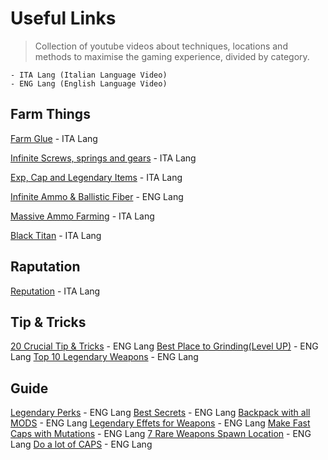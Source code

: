 # Useful Links
 > Collection of youtube videos about techniques, locations and methods to maximise the gaming experience, divided by category.

    - ITA Lang (Italian Language Video)
    - ENG Lang (English Language Video)

## Farm Things
[Farm Glue](https://www.youtube.com/watch?v=-IfwRZvYYPE&list=PLB6lCXFZuFIMZGi3KGJeQpNHOadq0TV4c) - ITA Lang

[Infinite Screws, springs and gears](https://www.youtube.com/watch?v=d-AXQcKQ2JU&list=PLB6lCXFZuFIMZGi3KGJeQpNHOadq0TV4c) - ITA Lang

[Exp, Cap and Legendary Items](https://www.youtube.com/watch?v=9Y8iNC97bqQ&list=PLB6lCXFZuFIMZGi3KGJeQpNHOadq0TV4c) - ITA Lang

[Infinite Ammo & Ballistic Fiber](https://www.youtube.com/watch?v=L5GyD301h60&list=PLB6lCXFZuFIMZGi3KGJeQpNHOadq0TV4c) - ENG Lang

[Massive Ammo Farming](https://www.youtube.com/watch?v=98G7O0I6SMI&list=PLB6lCXFZuFIMZGi3KGJeQpNHOadq0TV4c) - ITA Lang

[Black Titan](https://www.youtube.com/watch?v=oDRvJ8circ0&list=PLB6lCXFZuFIMZGi3KGJeQpNHOadq0TV4c) - ITA Lang

## Raputation
[Reputation](https://www.youtube.com/watch?v=_UW8S6VyhM8&list=PLB6lCXFZuFIMZGi3KGJeQpNHOadq0TV4c) - ITA Lang

## Tip & Tricks
[20 Crucial Tip & Tricks](https://www.youtube.com/watch?v=h6LgDylO7pg) - ENG Lang
[Best Place to Grinding(Level UP)](https://www.youtube.com/watch?v=B6bErOHbkrI) - ENG Lang
[Top 10 Legendary Weapons](https://www.youtube.com/watch?v=Nj7aOz1fZrs) - ENG Lang

## Guide
[Legendary Perks](https://www.youtube.com/watch?v=uM6gVD7kMtM) - ENG Lang
[Best Secrets](https://www.youtube.com/watch?v=IwcNTN36SOw) - ENG Lang
[Backpack with all MODS](https://www.youtube.com/watch?v=vbmVRh5qivY) - ENG Lang
[Legendary Effets for Weapons](https://www.youtube.com/watch?v=WMqMACVbj3E) - ENG Lang
[Make Fast Caps with Mutations](https://www.youtube.com/watch?v=79lr0BQ_P8A) - ENG Lang
[7 Rare Weapons Spawn Location](https://www.youtube.com/watch?v=pCOJY5VJRIo) - ENG Lang
[Do a lot of CAPS](https://www.youtube.com/watch?v=GxTydIGMRuM) - ENG Lang